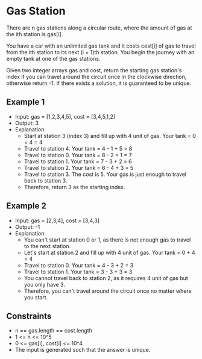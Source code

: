 # Gas Station

There are n gas stations along a circular route, where the amount of gas at the ith station is gas[i].

You have a car with an unlimited gas tank and it costs cost[i] of gas to travel from the ith station to its next (i + 1)th station. You begin the journey with an empty tank at one of the gas stations.

Given two integer arrays gas and cost, return the starting gas station's index if you can travel around the circuit once in the clockwise direction, otherwise return -1. If there exists a solution, it is guaranteed to be unique.

## Example 1

- Input: gas = [1,2,3,4,5], cost = [3,4,5,1,2]
- Output: 3
- Explanation:
  - Start at station 3 (index 3) and fill up with 4 unit of gas. Your tank = 0 + 4 = 4
  - Travel to station 4. Your tank = 4 - 1 + 5 = 8
  - Travel to station 0. Your tank = 8 - 2 + 1 = 7
  - Travel to station 1. Your tank = 7 - 3 + 2 = 6
  - Travel to station 2. Your tank = 6 - 4 + 3 = 5
  - Travel to station 3. The cost is 5. Your gas is just enough to travel back to station 3.
  - Therefore, return 3 as the starting index.

## Example 2

- Input: gas = [2,3,4], cost = [3,4,3]
- Output: -1
- Explanation:
  - You can't start at station 0 or 1, as there is not enough gas to travel to the next station.
  - Let's start at station 2 and fill up with 4 unit of gas. Your tank = 0 + 4 = 4
  - Travel to station 0. Your tank = 4 - 3 + 2 = 3
  - Travel to station 1. Your tank = 3 - 3 + 3 = 3
  - You cannot travel back to station 2, as it requires 4 unit of gas but you only have 3.
  - Therefore, you can't travel around the circuit once no matter where you start.

## Constraints

- n == gas.length == cost.length
- 1 <= n <= 10^5
- 0 <= gas[i], cost[i] <= 10^4
- The input is generated such that the answer is unique.
